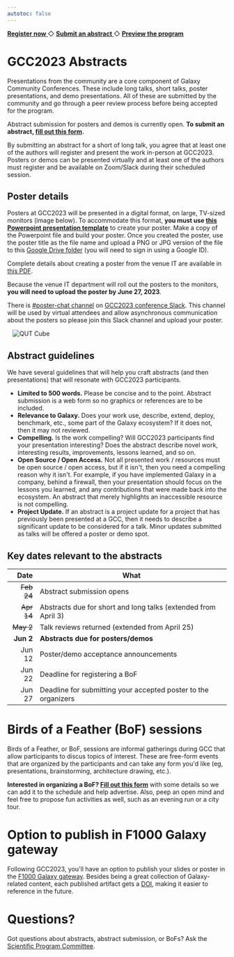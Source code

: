 ```yaml
---
autotoc: false
---
```


<slot name="/events/gcc2023/header" />

<div class="text-center my-5">
  <a target="_blank" href="https://gcc-2023.eventbrite.com.au/" type="button" class="btn btn-primary">
      <strong>Register now</strong>
  </a>
  ◇
  <a target="_blank" href="https://forms.gle/ETCPW8Vnprbij7zn6" type="button" class="btn btn-primary">
      <strong>Submit an abstract</strong>
  </a>
  ◇
  <a target="_blank" href="/events/gcc2023/schedule/#schedule" type="button" class="btn btn-primary">
      <strong>Preview the program</strong>
  </a>
</div>


# GCC2023 Abstracts

Presentations from the community are a core component of Galaxy Community
Conferences.  These include long talks, short talks, poster presentations, and
demo presentations.  All of these are submitted by the community and go through
a peer review process before being accepted for the program.

Abstract submission for posters and demos is currently open. **To submit an
abstract, [fill out this form](https://forms.gle/ETCPW8Vnprbij7zn6).**

By submitting an abstract for a short of long talk, you agree that at least one
of the authors will register and present the work in-person at GCC2023. Posters
or demos can be presented virtually and at least one of the authors must
register and be available on Zoom/Slack during their scheduled session.


## Poster details

Posters at GCC2023 will be presented in a digital format, on large, TV-sized
monitors (image below). To accommodate this format, **you must use [this
Powerpoint presentation
template](https://docs.google.com/presentation/d/1VtwTMaEB-GnRb-XR6MQjpLCcdg7Uzz5f/edit?usp=sharing&ouid=100125360277624035474&rtpof=true&sd=true)**
to create your poster. Make a copy of the Powerpoint file and build your poster.
Once you created the poster, use the poster title as the file name and upload a
PNG or JPG version of the file to this [Google Drive
folder](https://drive.google.com/drive/folders/1G7oFQyjtcZ6yLK7wt8Njg7sBa777d1BO?usp=sharing)
(you will need to sign in using a Google ID).

Complete details about creating a poster from the venue IT are available in
[this PDF](https://drive.google.com/file/d/1hrPtuuvvhkbEt1eoFIlh9JKAS8ncDDSH/view?usp=sharing).

Because the venue IT department will roll out the posters to the monitors,
**you will need to upload the poster by June 27, 2023**.

There is [#poster-chat channel](https://gcc2023.slack.com/archives/C058E0U8UC9)
on [GCC2023 conference
Slack](https://join.slack.com/t/gcc2023/shared_invite/zt-1ptuyxw02-QHSHuHdyogdhSY~dxqnTXg).
This channel will be used by virtual attendees and allow asynchronous
communication about the posters so please join this Slack channel and upload
your poster.

<div style="min-width: 50%; max-width: 30rem; margin-left: auto; margin-right: auto;">
  <img src="/images/events/gcc2023/qut-cube.jpg" alt="QUT Cube" />
</div>


## Abstract guidelines

We have several guidelines that will help you craft abstracts (and then
presentations) that will resonate with GCC2023 participants.

* **Limited to 500 words.** Please be concise and to the point. Abstract
  submission is a web form so no graphics or references are to be included.
* **Relevance to Galaxy.** Does your work use, describe, extend, deploy,
  benchmark, etc., some part of the Galaxy ecosystem? If it does not, then it
  may not reviewed.
* **Compelling.** Is the work compelling? Will GCC2023 participants find your
  presentation interesting? Does the abstract describe novel work, interesting
  results, improvements, lessons learned, and so on.
* **Open Source / Open Access.** Not all presented work / resources must be open
  source / open access, but if it isn't, then you need a compelling reason why
  it isn't. For example, if you have implemented Galaxy in a company, behind a
  firewall, then your presentation should focus on the lessons you learned, and
  any contributions that were made back into the ecosystem. An abstract that
  merely highlights an inaccessible resource is not compelling.
* **Project Update.** If an abstract is a project update for a project that has
  previously been presented at a GCC, then it needs to describe a significant
  update to be considered for a talk. Minor updates submitted as talks will be
  offered a poster or demo spot.


## Key dates relevant to the abstracts

| Date   | What |
| -----: | ---  |
| ~~Feb 24~~ | Abstract submission opens |
| ~~Apr 14~~ | Abstracts due for short and long talks (extended from April 3) |
| ~~May 2~~  | Talk reviews returned (extended from April 25) |
| **Jun 2**  | **Abstracts due for posters/demos** |
| Jun 12 | Poster/demo acceptance announcements |
| Jun 22 | Deadline for registering a BoF |
| Jun 27 | Deadline for submitting your accepted poster to the organizers |


# Birds of a Feather (BoF) sessions

Birds of a Feather, or BoF, sessions are informal gatherings during GCC that
allow participants to discus topics of interest. These are free-form events
that are organized by the participants and can take any form you'd like (eg,
presentations, brainstorming, architecture drawing, etc.).

**Interested in organizing a BoF? [Fill out this
form](https://forms.gle/UU6o9bT329kP9HS7A)** with some details so we can add it
to the schedule and help advertise. Also, peep an open mind and feel free to
propose fun activities as well, such as an evening run or a city tour.


# Option to publish in F1000 Galaxy gateway

Following GCC2023, you'll have an option to publish your slides or poster in the
[F1000 Galaxy gateway](https://f1000research.com/gateways/galaxy/). Besides
being a great collection of Galaxy-related content, each published artifact gets
a [DOI](https://www.doi.org/), making it easier to reference in the future.


# Questions?

Got questions about abstracts, abstract submission, or BoFs? Ask the [Scientific Program
Committee](https://galaxyproject.org/events/gcc2023/organizers/#scientific-program-committee).
